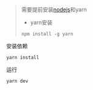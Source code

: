 > 需要提前安装[nodejs](https://nodejs.org/en/)和yarn
>
> + yarn安装
>
> ```shell
> npm install -g yarn
> ```

安装依赖

```shell
yarn install
```

运行

```shell
yarn dev
```
